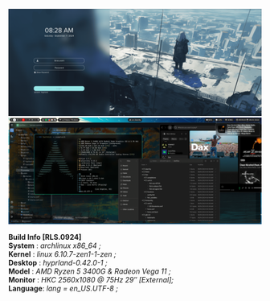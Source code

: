 ![lockscreen.preview.png](preview%2Flockscreen.preview.png)
![desktop.preview.png](preview%2Fdesktop.preview.png)

**Build Info [RLS.0924]**    
**System**  :  *archlinux x86_64                   ;*   
**Kernel**  :  *linux 6.10.7-zen1-1-zen            ;*   
**Desktop** :  *hyprland-0.42.0-1                  ;*   
**Model**   :  *AMD Ryzen 5 3400G & Radeon Vega 11 ;*   
**Monitor** :  *HKC 2560x1080 @ 75Hz 29″ [External];*   
**Language**:  *lang = en_US.UTF-8                 ;*   
